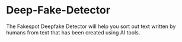 # Deep-Fake-Detector
The Fakespot Deepfake Detector will help you sort out text written by humans from text that has been created using AI tools.

